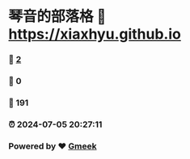# 琴音的部落格 :link: https://xiaxhyu.github.io 
### :page_facing_up: [2](https://xiaxhyu.github.io/tag.html) 
### :speech_balloon: 0 
### :hibiscus: 191 
### :alarm_clock: 2024-07-05 20:27:11 
### Powered by :heart: [Gmeek](https://github.com/Meekdai/Gmeek)
